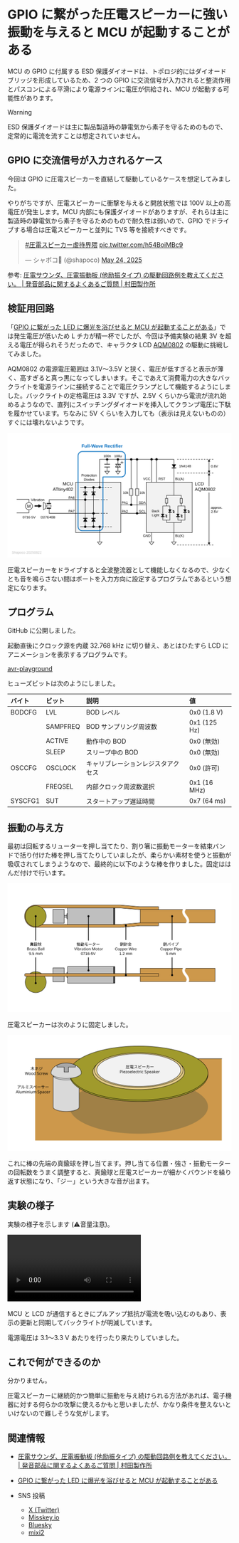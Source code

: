 # GPIO に繋がった圧電スピーカーに強い振動を与えると MCU が起動することがある

MCU の GPIO に付属する ESD 保護ダイオードは、トポロジ的にはダイオードブリッジを形成しているため、2 つの GPIO に交流信号が入力されると整流作用とパスコンによる平滑により電源ラインに電圧が供給され、MCU が起動する可能性があります。

> [!WARNING]
> ESD 保護ダイオードは主に製品製造時の静電気から素子を守るためのもので、定常的に電流を流すことは想定されていません。

## GPIO に交流信号が入力されるケース

今回は GPIO に圧電スピーカーを直結して駆動しているケースを想定してみました。

やりがちですが、圧電スピーカーに衝撃を与えると開放状態では 100V 以上の高電圧が発生します。MCU 内部にも保護ダイオードがありますが、それらは主に製造時の静電気から素子を守るためのもので耐久性は弱いので、GPIO でドライブする場合は圧電スピーカーと並列に TVS 等を接続すべきです。

<blockquote class="twitter-tweet" data-media-max-width="560"><p lang="qme" dir="ltr"><a href="https://twitter.com/hashtag/%E5%9C%A7%E9%9B%BB%E3%82%B9%E3%83%94%E3%83%BC%E3%82%AB%E3%83%BC%E8%99%90%E5%BE%85%E7%95%8C%E9%9A%88?src=hash&amp;ref_src=twsrc%5Etfw">#圧電スピーカー虐待界隈</a> <a href="https://t.co/h54BoiMBc9">pic.twitter.com/h54BoiMBc9</a></p>&mdash; シャポコ🌵 (@shapoco) <a href="https://twitter.com/shapoco/status/1926205554319356168?ref_src=twsrc%5Etfw">May 24, 2025</a></blockquote> <script async src="https://platform.twitter.com/widgets.js" charset="utf-8"></script>

参考: [圧電サウンダ、圧電振動板 (他励振タイプ) の駆動回路例を教えてください。 | 発音部品に関するよくあるご質問 | 村田製作所](https://www.murata.com/ja-jp/support/faqs/sound/sounder/char/sch0001)

## 検証用回路

「[GPIO に繋がった LED に爆光を浴びせると MCU が起動することがある](../0607-can-leds-photovoltaic-power-mcus)」では発生電圧が低いため L チカが精一杯でしたが、今回は予備実験の結果 3V を超える電圧が得られそうだったので、キャラクタ LCD [AQM0802](https://akizukidenshi.com/catalog/g/g112238/) の駆動に挑戦してみました。

AQM0802 の電源電圧範囲は 3.1V～3.5V と狭く、電圧が低すぎると表示が薄く、高すぎると真っ黒になってしまいます。そこであえて消費電力の大きなバックライトを電源ラインに接続することで電圧クランプとして機能するようにしました。バックライトの定格電圧は 3.3V ですが、2.5V くらいから電流が流れ始めるようなので、直列にスイッチングダイオードを挿入してクランプ電圧に下駄を履かせています。ちなみに 5V くらいを入力しても（表示は見えないものの）すぐには壊れないようです。

![](./schematic.svg)

圧電スピーカーをドライブすると全波整流器として機能しなくなるので、少なくとも音を鳴らさない間はポートを入力方向に設定するプログラムであるという想定になります。

## プログラム

GitHub に公開しました。

起動直後にクロック源を内蔵 32.768 kHz に切り替え、あとはひたすら LCD にアニメーションを表示するプログラムです。

[avr-playground](https://github.com/shapoco/avr-playground/tree/main/tiny0/tiny402_aqm0802_lp)

ヒューズビットは次のようにしました。

|バイト|ビット|説明|値|
|:--|:--|:--|:--|
|BODCFG|LVL|BOD レベル|0x0 (1.8 V)|
||SAMPFREQ|BOD サンプリング周波数|0x1 (125 Hz)|
||ACTIVE|動作中の BOD|0x0 (無効)|
||SLEEP|スリープ中の BOD|0x0 (無効)|
|OSCCFG|OSCLOCK|キャリブレーションレジスタアクセス|0x0 (許可)|
||FREQSEL|内部クロック周波数選択|0x1 (16 MHz)|
|SYSCFG1|SUT|スタートアップ遅延時間|0x7 (64 ms)|

## 振動の与え方

最初は回転するリューターを押し当てたり、割り箸に振動モーターを結束バンドで括り付けた棒を押し当てたりしていましたが、柔らかい素材を使うと振動が吸収されてしまうようなので、最終的に以下のような棒を作りました。固定ははんだ付けで行います。

![](./vibrator-stick.svg)

圧電スピーカーは次のように固定しました。

![](./speaker-mount.svg)

これに棒の先端の真鍮球を押し当てます。押し当てる位置・強さ・振動モーターの回転数をうまく調整すると、真鍮球と圧電スピーカーが細かくバウンドを繰り返す状態になり、「ジー」という大きな音が出ます。

## 実験の様子

実験の様子を示します (⚠️音量注意)。

![](https://www.shapoco.net/media/2025/20250822_piezo_speaker_powers_mcu.mp4)

MCU と LCD が通信するときにプルアップ抵抗が電流を吸い込むのもあり、表示の更新と同期してバックライトが明滅しています。

電源電圧は 3.1～3.3 V あたりを行ったり来たりしていました。

## これで何ができるのか

分かりません。

圧電スピーカーに継続的かつ簡単に振動を与え続けられる方法があれば、電子機器に対する何らかの攻撃に使えるかもと思いましたが、かなり条件を整えないといけないので難しそうな気がします。

## 関連情報

- [圧電サウンダ、圧電振動板 (他励振タイプ) の駆動回路例を教えてください。 | 発音部品に関するよくあるご質問 | 村田製作所](https://www.murata.com/ja-jp/support/faqs/sound/sounder/char/sch0001)
- [GPIO に繋がった LED に爆光を浴びせると MCU が起動することがある](../0607-can-leds-photovoltaic-power-mcus)
- SNS 投稿

    - [X (Twitter)](https://x.com/shapoco/status/1958810613221843335)
    - [Misskey.io](https://misskey.io/notes/abq60k15s161044r)
    - [Bluesky](https://bsky.app/profile/shapoco.net/post/3lwy3mjeiak2w)
    - [mixi2](https://mixi.social/@shapoco/posts/06fc40df-e5a8-4a57-bfd7-2a46dff7b762)
